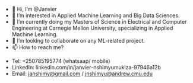 - 👋 Hi, I’m @Janvier
- 👀 I’m interested in Applied Machine Learning and Big Data Sciences.
- 🌱 I’m currently doing my Masters of Science in Electrical and Computer Engineering at Carnegie Mellon University, specializing in Applied Machine Learning.
- 💞️ I’m looking to collaborate on any ML-related project.
- 📫 How to reach me? 
* Tel: +250785195774 (whatsaap/ mobile)
* LinkedIn: linkedin.com/in/janvier-nshimyumukiza-97946a12b
* Email: janshimy@gmail.com / jnshimyu@andrew.cmu.edu

<!---
janshimy/janshimy is a ✨ special ✨ repository because its `README.md` (this file) appears on your GitHub profile.
You can click the Preview link to take a look at your changes.
--->
